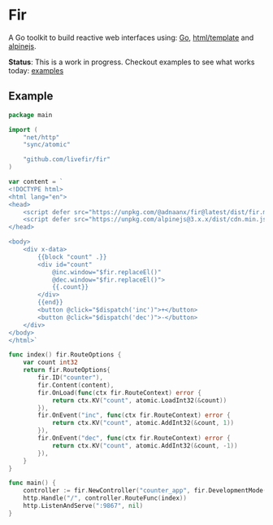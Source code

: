 # Fir

A Go toolkit to build reactive web interfaces using: [Go](https://go.dev/), [html/template](https://pkg.go.dev/html/template) and [alpinejs](https://alpinejs.dev/). 

**Status**: This is a work in progress. Checkout examples to see what works today: [examples](./examples/)

## Example

```go
package main

import (
	"net/http"
	"sync/atomic"

	"github.com/livefir/fir"
)

var content = `
<!DOCTYPE html>
<html lang="en">
<head>
	<script defer src="https://unpkg.com/@adnaanx/fir@latest/dist/fir.min.js"></script>
	<script defer src="https://unpkg.com/alpinejs@3.x.x/dist/cdn.min.js"></script>
</head>

<body>
	<div x-data>
		{{block "count" .}}
        <div id="count"
            @inc.window="$fir.replaceEl()"
            @dec.window="$fir.replaceEl()">
            {{.count}}
        </div>
		{{end}}
		<button @click="$dispatch('inc')">+</button>
		<button @click="$dispatch('dec')">-</button>
	</div>
</body>
</html>`

func index() fir.RouteOptions {
	var count int32
	return fir.RouteOptions{
		fir.ID("counter"),
		fir.Content(content),
		fir.OnLoad(func(ctx fir.RouteContext) error {
			return ctx.KV("count", atomic.LoadInt32(&count))
		}),
		fir.OnEvent("inc", func(ctx fir.RouteContext) error {
			return ctx.KV("count", atomic.AddInt32(&count, 1))
		}),
		fir.OnEvent("dec", func(ctx fir.RouteContext) error {
			return ctx.KV("count", atomic.AddInt32(&count, -1))
		}),
	}
}

func main() {
	controller := fir.NewController("counter_app", fir.DevelopmentMode(true))
	http.Handle("/", controller.RouteFunc(index))
	http.ListenAndServe(":9867", nil)
}
```

